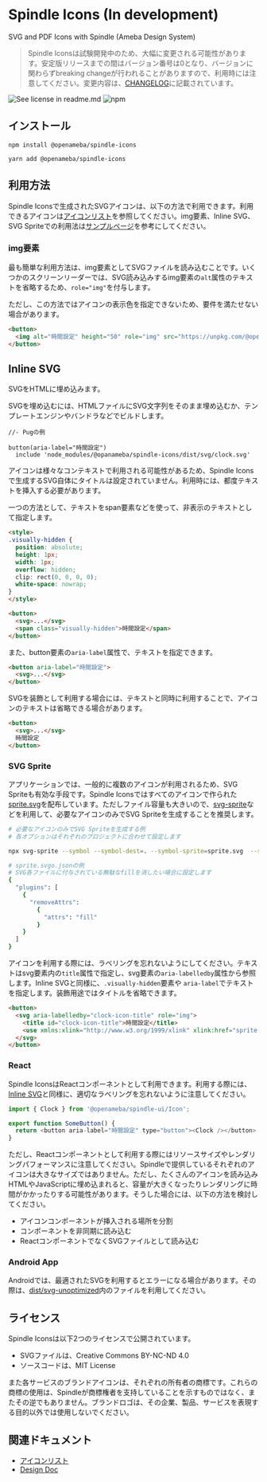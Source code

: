 # Spindle Icons (In development)

SVG and PDF Icons with Spindle (Ameba Design System)

> Spindle Iconsは試験開発中のため、大幅に変更される可能性があります。安定版リリースまでの間はバージョン番号は0となり、バージョンに関わらずbreaking changeが行われることがありますので、利用時には注意してください。変更内容は、[CHANGELOG](CHANGELOG.md)に記載されています。

![See license in readme.md](https://img.shields.io/npm/l/@openameba/spindle-icons) ![npm](https://img.shields.io/npm/v/@openameba/spindle-icons)

## インストール
```
npm install @openameba/spindle-icons
```

```
yarn add @openameba/spindle-icons
```

## 利用方法
Spindle Iconsで生成されたSVGアイコンは、以下の方法で利用できます。利用できるアイコンは[アイコンリスト](docs/icons.md)を参照してください。img要素、Inline SVG、SVG Spriteでの利用法は[サンプルページ](example/index.html)を参考にしてください。

### img要素
最も簡単な利用方法は、img要素としてSVGファイルを読み込むことです。いくつかのスクリーンリーダーでは、SVG読み込みするimg要素の`alt`属性のテキストを省略するため、`role="img"`を付与します。

ただし、この方法ではアイコンの表示色を指定できないため、要件を満たせない場合があります。

```html
<button>
  <img alt="時間設定" height="50" role="img" src="https://unpkg.com/@openameba/spindle-icons/dist/svg/clock.svg" width="50">
</button>
```

## Inline SVG

SVGをHTMLに埋め込みます。

SVGを埋め込むには、HTMLファイルにSVG文字列をそのまま埋め込むか、テンプレートエンジンやバンドラなどでビルドします。

```pug
//- Pugの例

button(aria-label="時間設定")
  include 'node_modules/@opanameba/spindle-icons/dist/svg/clock.svg'
```

アイコンは様々なコンテキストで利用される可能性があるため、Spindle Iconsで生成するSVG自体にタイトルは設定されていません。利用時には、都度テキストを挿入する必要があります。

一つの方法として、テキストをspan要素などを使って、非表示のテキストとして指定します。

```html
<style>
.visually-hidden {
  position: absolute;
  height: 1px;
  width: 1px;
  overflow: hidden;
  clip: rect(0, 0, 0, 0);
  white-space: nowrap;
}
</style>

<button>
  <svg>...</svg>
  <span class="visually-hidden">時間設定</span>
</button>
```

また、button要素の`aria-label`属性で、テキストを指定できます。

```html
<button aria-label="時間設定">
  <svg>...</svg>
</button>
```

SVGを装飾として利用する場合には、テキストと同時に利用することで、アイコンのテキストは省略できる場合があります。

```html
<button>
  <svg>...</svg>
  時間設定
</button>
```

### SVG Sprite

アプリケーションでは、一般的に複数のアイコンが利用されるため、SVG Spriteも有効な手段です。Spindle Iconsではすべてのアイコンで作られた[sprite.svg](dist/svg/sprite.svg)を配布しています。ただしファイル容量も大きいので、[svg-sprite](https://github.com/jkphl/svg-sprite)などを利用して、必要なアイコンのみでSVG Spriteを生成することを推奨します。

```sh
# 必要なアイコンのみでSVG Spriteを生成する例
# 各オプションはそれぞれのプロジェクトに合わせて設定します

npx svg-sprite --symbol --symbol-dest=. --symbol-sprite=sprite.svg  --shape-transform-svgo sprite.svgo.json --dest=＄PATH_TO_SVG 'node_modules/@openameba/spindle-icons/dist/+(check|exclamationmark).svg'

# sprite.svgo.jsonの例
# SVG各ファイルに付与されている無駄なfillを消したい場合に設定します
{
  "plugins": [
    {
      "removeAttrs":
        {
          "attrs": "fill"
        }
    }
  ]
}
```

アイコンを利用する際には、ラベリングを忘れないようにしてください。テキストはsvg要素内の`title`属性で指定し、svg要素の`aria-labelledby`属性から参照します。Inline SVGと同様に、`.visually-hidden`要素や `aria-label`でテキストを指定します。装飾用途ではタイトルを省略できます。

```html
<button>
  <svg aria-labelledby="clock-icon-title" role="img">
    <title id="clock-icon-title">時間設定</title>
    <use xmlns:xlink="http://www.w3.org/1999/xlink" xlink:href="sprite.svg#clock"></use>
  </svg>
</button>
```

### React
Spindle IconsはReactコンポーネントとして利用できます。利用する際には、[Inline SVG](#inline-svg)と同様に、適切なラベリングを忘れないように注意してください。

```JavaScript
import { Clock } from '@openameba/spindle-ui/Icon';

export function SomeButton() {
  return <button aria-label="時間設定" type="button"><Clock /></button>
}
```

ただし、Reactコンポーネントとして利用する際にはリソースサイズやレンダリングパフォーマンスに注意してください。Spindleで提供しているそれぞれのアイコンは大きなサイズではありません。ただし、たくさんのアイコンを読み込みHTMLやJavaScriptに埋め込まれると、容量が大きくなったりレンダリングに時間がかかったりする可能性があります。そうした場合には、以下の方法を検討してください。

- アイコンコンポーネントが挿入される場所を分割
- コンポーネントを非同期に読み込む
- ReactコンポーネントでなくSVGファイルとして読み込む

### Android App
Androidでは、最適されたSVGを利用するとエラーになる場合があります。その際は、[dist/svg-unoptimized](dist/svg-unoptimized)内のファイルを利用してください。

## ライセンス
Spindle Iconsは以下2つのライセンスで公開されています。

- SVGファイルは、Creative Commons BY-NC-ND 4.0
- ソースコードは、MIT License

また各サービスのブランドアイコンは、それぞれの所有者の商標です。これらの商標の使用は、Spindleが商標権者を支持していることを示すものではなく、またその逆でもありません。ブランドロゴは、その企業、製品、サービスを表現する目的以外では使用しないでください。

## 関連ドキュメント
- [アイコンリスト](docs/icons.md)
- [Design Doc](docs/design-doc.md)
